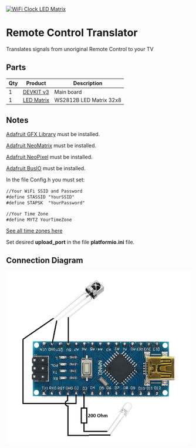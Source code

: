 [![WiFi Clock LED Matrix](http://img.youtube.com/vi/qhvd6wGgwzA/0.jpg)](http://www.youtube.com/watch?v=qhvd6wGgwzA "WiFi Clock LED Matrix")

# Remote Control Translator
Translates signals from unoriginal Remote Control to your TV

## Parts
| Qty | Product                                                                                                                                                                                                                                                                                                                                                                                                                                                                                                                                                                      | Description             |
| --- |------------------------------------------------------------------------------------------------------------------------------------------------------------------------------------------------------------------------------------------------------------------------------------------------------------------------------------------------------------------------------------------------------------------------------------------------------------------------------------------------------------------------------------------------------------------------------|-------------------------|
|1 | [DEVKIT v3](https://www.aliexpress.com/item/4000502101618.html?spm=a2g0o.productlist.main.5.3198f68fA7sb7l&algo_pvid=c776aa69-0f96-465c-8a3a-5ed33ba152b4&algo_exp_id=c776aa69-0f96-465c-8a3a-5ed33ba152b4-2&pdp_ext_f=%7B%22sku_id%22%3A%2210000002402566500%22%7D&pdp_npi=2%40dis%21ILS%2113.54%2113.54%21%21%21%21%21%40214527c616727687280498709d0741%2110000002402566500%21sea&curPageLogUid=hq0vy3dw9STm)                                                                                                                                                              | Main board              |
|1 | [LED Matrix](https://www.aliexpress.com/item/4001010808015.html?spm=a2g0o.productlist.main.1.1612wt8dwt8dhe&algo_pvid=db754b11-196a-4ed8-b792-d3399b41c24f&algo_exp_id=db754b11-196a-4ed8-b792-d3399b41c24f-0&pdp_ext_f=%7B%22sku_id%22%3A%2212000031539433947%22%7D&pdp_npi=2%40dis%21ILS%2115.61%2112.8%21%21%21%21%21%402100ba4716730341185718755d075c%2112000031539433947%21sea&curPageLogUid=rWpg1VNb9M6x) | WS2812B LED Matrix 32x8 |

## Notes
[Adafruit GFX Library](https://github.com/adafruit/Adafruit-GFX-Library) must be installed.

[Adafruit NeoMatrix](https://github.com/adafruit/Adafruit_NeoMatrix) must be installed.

[Adafruit NeoPixel](https://github.com/adafruit/Adafruit_NeoPixel) must be installed.

[Adafruit BusIO](https://github.com/adafruit/Adafruit_BusIO) must be installed.

In the file Config.h you must set:
```
//Your WiFi SSID and Password
#define STASSID "YourSSID"
#define STAPSK  "YourPassword"
```
```
//Your Time Zone
#define MYTZ YourTimeZone
```
[See all time zones here](https://github.com/esp8266/Arduino/blob/master/cores/esp8266/TZ.h)

Set desired **upload_port** in the file **platformio.ini** file.

## Connection Diagram
![Connection Diagram](Images/Connection%20Diagram.png)
